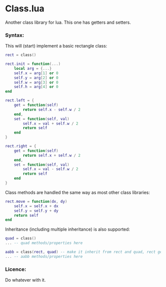 # Class.lua

Another class library for lua. This one has getters and setters.

### Syntax:

This will (start) implement a basic rectangle class:

```lua
rect = class()

rect.init = function(...)
	local arg = {...}
	self.x = arg[1] or 0
	self.y = arg[2] or 0
	self.w = arg[3] or 0
	self.h = arg[4] or 0
end

rect.left = {
	get = function(self)
		return self.x - self.w / 2
	end,
	set = function(self, val)
		self.x = val + self.w / 2
		return self
	end
}

rect.right = {
	get = function(self)
		return self.x + self.w / 2
	end,
	set = function(self, val)
		self.x = val - self.w / 2
		return self
	end
}
```

Class methods are handled the same way as most other class libraries:

```lua
rect.move = function(dx, dy)
	self.x = self.x + dx
	self.y = self.y + dy
	return self
end
```

Inheritance (including multiple inheritance) is also supported:

```lua
quad = class()
... -- quad methods/properties here

aabb = class(rect, quad) -- make it inherit from rect and quad, rect gets a higher priority
... -- aabb methods/properties here
```

### Licence:

Do whatever with it.
